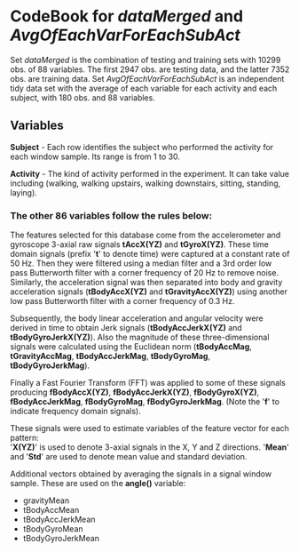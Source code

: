 # CodeBook for *dataMerged* and *AvgOfEachVarForEachSubAct*

Set *dataMerged* is the combination of testing and training sets with 10299 obs. of 88 variables. The first 2947 obs. are testing data, and the latter 7352 obs. are training data.
Set *AvgOfEachVarForEachSubAct* is an independent tidy data set with the average of each variable for each activity and each subject, with 180 obs. and 88 variables.

## Variables
**Subject** - Each row identifies the subject who performed the activity for each window sample. Its range is from 1 to 30. 

**Activity** - The kind of activity performed in the experiment. It can take value including (walking, walking upstairs, walking downstairs, sitting, standing, laying).

### The other 86 variables follow the rules below:
The features selected for this database come from the accelerometer and gyroscope 3-axial raw signals **tAccX(YZ)** and **tGyroX(YZ)**. These time domain signals (prefix '**t**' to denote time) were captured at a constant rate of 50 Hz. Then they were filtered using a median filter and a 3rd order low pass Butterworth filter with a corner frequency of 20 Hz to remove noise. Similarly, the acceleration signal was then separated into body and gravity acceleration signals (**tBodyAccX(YZ)** and **tGravityAccX(YZ)**) using another low pass Butterworth filter with a corner frequency of 0.3 Hz. 

Subsequently, the body linear acceleration and angular velocity were derived in time to obtain Jerk signals (**tBodyAccJerkX(YZ)** and **tBodyGyroJerkX(YZ)**). Also the magnitude of these three-dimensional signals were calculated using the Euclidean norm (**tBodyAccMag**, **tGravityAccMag**, **tBodyAccJerkMag**, **tBodyGyroMag**, **tBodyGyroJerkMag**). 

Finally a Fast Fourier Transform (FFT) was applied to some of these signals producing **fBodyAccX(YZ)**, **fBodyAccJerkX(YZ)**, **fBodyGyroX(YZ)**, **fBodyAccJerkMag**, **fBodyGyroMag**, **fBodyGyroJerkMag**. (Note the '**f**' to indicate frequency domain signals). 

These signals were used to estimate variables of the feature vector for each pattern:  
'**X(YZ)**' is used to denote 3-axial signals in the X, Y and Z directions. '**Mean**' and '**Std**' are used to denote mean value and standard deviation.

Additional vectors obtained by averaging the signals in a signal window sample. These are used on the **angle()** variable:
- gravityMean
- tBodyAccMean
- tBodyAccJerkMean
- tBodyGyroMean
- tBodyGyroJerkMean
